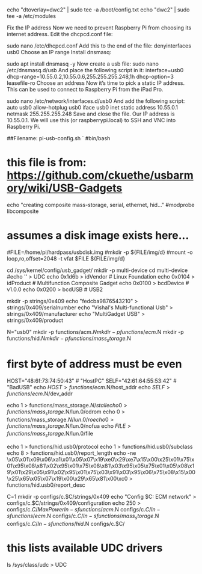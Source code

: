 #
echo "dtoverlay=dwc2" | sudo tee -a /boot/config.txt
echo "dwc2" | sudo tee -a /etc/modules



Fix the IP address
Now we need to prevent Raspberry Pi from choosing its internet address. Edit the dhcpcd.conf file:

sudo nano /etc/dhcpcd.conf
Add this to the end of the file: denyinterfaces usb0
Choose an IP range
Install dnsmasq:

sudo apt install dnsmasq -y
Now create a usb file:
sudo nano /etc/dnsmasq.d/usb
And place the following script in it:
interface=usb0
dhcp-range=10.55.0.2,10.55.0.6,255.255.255.248,1h
dhcp-option=3
leasefile-ro
Choose an address
Now it’s time to pick a static IP address. This can be used to connect to Raspberry Pi from the iPad Pro.

sudo nano /etc/network/interfaces.d/usb0 
And add the following script:
auto usb0
allow-hotplug usb0
iface usb0 inet static
  address 10.55.0.1
  netmask 255.255.255.248
Save and close the file. Our IP address is 10.55.0.1. We will use this (or raspberrypi.local) to SSH and VNC into Raspberry Pi.





##Filename: pi-usb-config.sh
`
#bin/bash
# this file is from: https://github.com/ckuethe/usbarmory/wiki/USB-Gadgets
echo "creating composite mass-storage, serial, ethernet, hid..."
#modprobe libcomposite
# assumes a disk image exists here...

#FILE=/home/pi/hardpass/usbdisk.img
#mkdir -p ${FILE/img/d}
#mount -o loop,ro,offset=2048 -t vfat $FILE ${FILE/img/d}

cd /sys/kernel/config/usb_gadget/
mkdir -p multi-device
cd multi-device
#echo '' > UDC
echo 0x1d6b > idVendor # Linux Foundation
echo 0x0104 > idProduct # Multifunction Composite Gadget
echo 0x0100 > bcdDevice # v1.0.0
echo 0x0200 > bcdUSB # USB2

mkdir -p strings/0x409
echo "fedcba9876543210" > strings/0x409/serialnumber
echo "Vishal's Multi-functional Usb" > strings/0x409/manufacturer
echo "MultiGadget USB" > strings/0x409/product

N="usb0"
mkdir -p functions/acm.$N
mkdir -p functions/ecm.$N
mkdir -p functions/hid.$N
mkdir -p functions/mass_storage.$N

# first byte of address must be even
HOST="48:6f:73:74:50:43" # "HostPC"
SELF="42:61:64:55:53:42" # "BadUSB"
echo $HOST > functions/ecm.$N/host_addr
echo $SELF > functions/ecm.$N/dev_addr

echo 1 > functions/mass_storage.$N/stall
echo 0 > functions/mass_storage.$N/lun.0/cdrom
echo 0 > functions/mass_storage.$N/lun.0/ro
echo 0 > functions/mass_storage.$N/lun.0/nofua
echo $FILE > functions/mass_storage.$N/lun.0/file

echo 1 > functions/hid.usb0/protocol
echo 1 > functions/hid.usb0/subclass
echo 8 > functions/hid.usb0/report_length
echo -ne \\x05\\x01\\x09\\x06\\xa1\\x01\\x05\\x07\\x19\\xe0\\x29\\xe7\\x15\\x00\\x25\\x01\\x75\\x01\\x95\\x08\\x81\\x02\\x95\\x01\\x75\\x08\\x81\\x03\\x95\\x05\\x75\\x01\\x05\\x08\\x19\\x01\\x29\\x05\\x91\\x02\\x95\\x01\\x75\\x03\\x91\\x03\\x95\\x06\\x75\\x08\\x15\\x00\\x25\\x65\\x05\\x07\\x19\\x00\\x29\\x65\\x81\\x00\\xc0 > functions/hid.usb0/report_desc

C=1
mkdir -p configs/c.$C/strings/0x409
echo "Config $C: ECM network" > configs/c.$C/strings/0x409/configuration
echo 250 > configs/c.$C/MaxPower
ln -s functions/acm.$N configs/c.$C/
ln -s functions/ecm.$N configs/c.$C/
ln -s functions/mass_storage.$N configs/c.$C/
ln -s functions/hid.$N configs/c.$C/

# this lists available UDC drivers
ls /sys/class/udc > UDC
